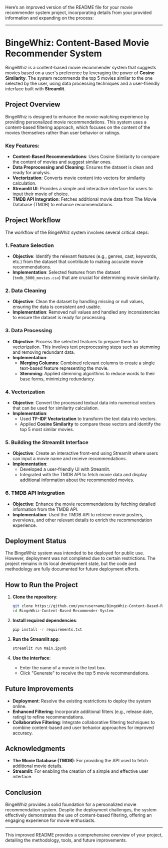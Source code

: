 Here’s an improved version of the README file for your movie recommender system project, incorporating details from your provided information and expanding on the process:

---

# BingeWhiz: Content-Based Movie Recommender System

BingeWhiz is a content-based movie recommender system that suggests movies based on a user's preference by leveraging the power of **Cosine Similarity**. The system recommends the top 5 movies similar to the one selected by the user, using data processing techniques and a user-friendly interface built with **Streamlit**.

## Project Overview

BingeWhiz is designed to enhance the movie-watching experience by providing personalized movie recommendations. This system uses a content-based filtering approach, which focuses on the content of the movies themselves rather than user behavior or ratings.

### Key Features:
- **Content-Based Recommendations**: Uses Cosine Similarity to compare the content of movies and suggest similar ones.
- **Data Preprocessing and Cleaning**: Ensures the dataset is clean and ready for analysis.
- **Vectorization**: Converts movie content into vectors for similarity calculation.
- **Streamlit UI**: Provides a simple and interactive interface for users to input their movie of choice.
- **TMDB API Integration**: Fetches additional movie data from The Movie Database (TMDB) to enhance recommendations.

## Project Workflow

The workflow of the BingeWhiz system involves several critical steps:

### 1. Feature Selection
   - **Objective**: Identify the relevant features (e.g., genres, cast, keywords, etc.) from the dataset that contribute to making accurate movie recommendations.
   - **Implementation**: Selected features from the dataset (`tmdb_5000_movies.csv`) that are crucial for determining movie similarity.

### 2. Data Cleaning
   - **Objective**: Clean the dataset by handling missing or null values, ensuring the data is consistent and usable.
   - **Implementation**: Removed null values and handled any inconsistencies to ensure the dataset is ready for processing.

### 3. Data Processing
   - **Objective**: Process the selected features to prepare them for vectorization. This involves text preprocessing steps such as stemming and removing redundant data.
   - **Implementation**: 
     - **Merging Columns**: Combined relevant columns to create a single text-based feature representing the movie.
     - **Stemming**: Applied stemming algorithms to reduce words to their base forms, minimizing redundancy.

### 4. Vectorization
   - **Objective**: Convert the processed textual data into numerical vectors that can be used for similarity calculation.
   - **Implementation**: 
     - Used **TF-IDF Vectorization** to transform the text data into vectors.
     - Applied **Cosine Similarity** to compare these vectors and identify the top 5 most similar movies.

### 5. Building the Streamlit Interface
   - **Objective**: Create an interactive front-end using Streamlit where users can input a movie name and receive recommendations.
   - **Implementation**: 
     - Developed a user-friendly UI with Streamlit.
     - Integrated with the TMDB API to fetch movie data and display additional information about the recommended movies.

### 6. TMDB API Integration
   - **Objective**: Enhance the movie recommendations by fetching detailed information from the TMDB API.
   - **Implementation**: Used the TMDB API to retrieve movie posters, overviews, and other relevant details to enrich the recommendation experience.

## Deployment Status

The BingeWhiz system was intended to be deployed for public use. However, deployment was not completed due to certain restrictions. The project remains in its local development state, but the code and methodology are fully documented for future deployment efforts.

## How to Run the Project

1. **Clone the repository**:
   ```bash
   git clone https://github.com/yourusername/BingeWhiz-Content-Based-Recommender-System.git
   cd BingeWhiz-Content-Based-Recommender-System
   ```

2. **Install required dependencies**:
   ```bash
   pip install -r requirements.txt
   ```

3. **Run the Streamlit app**:
   ```bash
   streamlit run Main.ipynb
   ```

4. **Use the interface**:
   - Enter the name of a movie in the text box.
   - Click "Generate" to receive the top 5 movie recommendations.

## Future Improvements

- **Deployment**: Resolve the existing restrictions to deploy the system online.
- **Enhanced Filtering**: Incorporate additional filters (e.g., release date, rating) to refine recommendations.
- **Collaborative Filtering**: Integrate collaborative filtering techniques to combine content-based and user behavior approaches for improved accuracy.

## Acknowledgments

- **The Movie Database (TMDB)**: For providing the API used to fetch additional movie details.
- **Streamlit**: For enabling the creation of a simple and effective user interface.

## Conclusion

BingeWhiz provides a solid foundation for a personalized movie recommendation system. Despite the deployment challenges, the system effectively demonstrates the use of content-based filtering, offering an engaging experience for movie enthusiasts.

---

This improved README provides a comprehensive overview of your project, detailing the methodology, tools, and future improvements.
